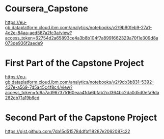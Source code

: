 # Coursera_Capstone

https://eu-gb.dataplatform.cloud.ibm.com/analytics/notebooks/v2/9b90feb9-27a1-4c2e-84aa-aed587a2fc3a/view?access_token=62754d2a65893ce4a3b8b104f7a8991662329a70f1e309d8a073de936f2aede9

# First Part of the Capstone Project

https://eu-gb.dataplatform.cloud.ibm.com/analytics/notebooks/v2/9cb3b831-5392-437e-a569-7d5a45c4f8c4/view?access_token=fd9a7ad967375160eaa41da6bfab2cd364bc2da0d5d0efa9da262cb71a19b6cd

# Second Part of the Capstone Project

https://gist.github.com/7da15d515784dfbf18287e2062087c22
